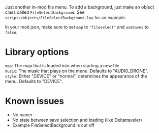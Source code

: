 Just another in-mod file menu. To add a background, just make an object class called `FileSelectBackground`. See `scripts/objects/FileSelectBackground.lua` for an example.

In your mod.json, make sure to set `map` to `"fileselect"` and `useSaves` to `false`.

# Library options

`map`: The map that is loaded into when starting a new file.  
`music`: The music that plays on the menu. Defaults to "AUDIO_DRONE".  
`style`: Either "DEVICE" or "normal", determines the appearance of the menu. Defaults to "DEVICE".  

# Known issues
- No namer
- No state between save selection and loading (like Deltatraveler)
- Example FileSelectBackground is cut off
